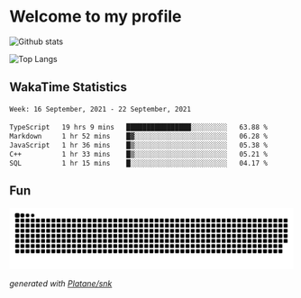 # Welcome to my profile

![Github stats](https://github-readme-stats.vercel.app/api?username=xinthose&show_icons=true&theme=radical&count_private=true)

![Top Langs](https://github-readme-stats.vercel.app/api/top-langs/?username=xinthose)

## WakaTime Statistics
<!--START_SECTION:waka-->
```text
Week: 16 September, 2021 - 22 September, 2021

TypeScript   19 hrs 9 mins   ████████████████░░░░░░░░░   63.88 % 
Markdown     1 hr 52 mins    █▓░░░░░░░░░░░░░░░░░░░░░░░   06.28 % 
JavaScript   1 hr 36 mins    █▒░░░░░░░░░░░░░░░░░░░░░░░   05.38 % 
C++          1 hr 33 mins    █▒░░░░░░░░░░░░░░░░░░░░░░░   05.21 % 
SQL          1 hr 15 mins    █░░░░░░░░░░░░░░░░░░░░░░░░   04.17 % 
```
<!--END_SECTION:waka-->

## Fun
![github contribution grid snake animation](https://raw.githubusercontent.com/xinthose/xinthose/output/github-contribution-grid-snake.svg)

_generated with [Platane/snk](https://github.com/Platane/snk)_

